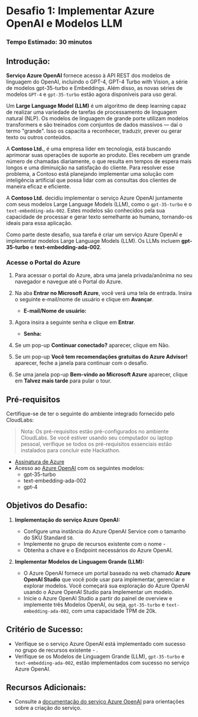 # Desafio 1: Implementar Azure OpenAI e Modelos LLM

### Tempo Estimado: 30 minutos

## Introdução:

**Serviço Azure OpenAI** fornece acesso à API REST dos modelos de linguagem do OpenAI, incluindo o GPT-4, GPT-4 Turbo with Vision, a série de modelos gpt-35-turbo e Embeddings. Além disso, as novas séries de modelos `GPT-4` e `gpt-35-turbo` estão agora disponíveis para uso geral.

Um **Large Language Model (LLM)** é um algoritmo de deep learning capaz de realizar uma variedade de tarefas de processamento de linguagem natural (NLP). Os modelos de linguagem de grande porte utilizam modelos transformers e são treinados com conjuntos de dados massivos — daí o termo "grande". Isso os capacita a reconhecer, traduzir, prever ou gerar texto ou outros conteúdos.

A **Contoso Ltd.**, é uma empresa líder em tecnologia, está buscando aprimorar suas operações de suporte ao produto. Eles recebem um grande número de chamadas diariamente, o que resulta em tempos de espera mais longos e uma diminuição na satisfação do cliente. Para resolver esse problema, a Contoso está planejando implementar uma solução com inteligência artificial que possa lidar com as consultas dos clientes de maneira eficaz e eficiente.

A **Contoso Ltd.** decidiu implementar o serviço Azure OpenAI juntamente com seus modelos Large Language Models (LLM), como o `gpt-35-turbo` e o `text-embedding-ada-002`. Estes modelos são conhecidos pela sua capacidade de processar e gerar texto semelhante ao humano, tornando-os ideais para essa aplicação.

Como parte deste desafio, sua tarefa é criar um serviço Azure OpenAI e implementar modelos Large Language Models (LLM). Os LLMs incluem **gpt-35-turbo** e **text-embedding-ada-002**.

### Acesse o Portal do Azure

1. Para acessar o portal do Azure, abra uma janela privada/anônima no seu navegador e navegue até o Portal do Azure.

1. Na aba **Entrar no Microsoft Azure**, você verá uma tela de entrada. Insira o seguinte e-mail/nome de usuário e clique em **Avançar**.

   - **E-mail/Nome de usuário:** <inject key="AzureAdUserEmail"></inject>

1. Agora insira a seguinte senha e clique em **Entrar**.

   - **Senha:** <inject key="AzureAdUserPassword"></inject>

1. Se um pop-up **Continuar conectado?** aparecer, clique em Não.

1. Se um pop-up **Você tem recomendações gratuitas do Azure Advisor!** aparecer, feche a janela para continuar com o desafio.

1. Se uma janela pop-up **Bem-vindo ao Microsoft Azure** aparecer, clique em **Talvez mais tarde** para pular o tour.

## Pré-requisitos

Certifique-se de ter o seguinte do ambiente integrado fornecido pelo CloudLabs:

> Nota: Os pré-requisitos estão pré-configurados no ambiente CloudLabs. Se você estiver usando seu computador ou laptop pessoal, verifique se todos os pré-requisitos essenciais estão instalados para concluir este Hackathon.

  - [Assinatura de Azure](https://azure.microsoft.com/en-us/free/)
  - Acesso ao [Azure OpenAI](https://aka.ms/oai/access) com os seguintes modelos:
    - gpt-35-turbo
    - text-embedding-ada-002
    - gpt-4

## Objetivos do Desafio:

1. **Implementação do serviço Azure OpenAI:**
   - Configure uma instância do Azure OpenAI Service com o tamanho do SKU Standard `S0`.
   - Implemente no grupo de recursos existente com o nome - **<inject key="Resource Group Name"/>**
   - Obtenha a chave e o Endpoint necessários do Azure OpenAI.

   <validation step="ad89350a-8a60-4fcd-88f1-38493f6f74f7" />

2. **Implementar Modelos de Linguagem Grande (LLM):**
   - O Azure OpenAI fornece um portal baseado na web chamado **Azure OpenAI Studio** que você pode usar para implementar, gerenciar e explorar modelos. Você começará sua exploração do Azure OpenAI usando o Azure OpenAI Studio para Implementar um modelo.
   - Inicie o Azure OpenAI Studio a partir do painel de overview e implemente três Modelos OpenAI, ou seja, `gpt-35-turbo` e `text-embedding-ada-002`, com uma capacidade TPM de 20k.

   <validation step="22eb5371-de7d-426c-be18-594c9e05c080" />

## Critério de Sucesso:

- Verifique se o serviço Azure OpenAI está implementado com sucesso no grupo de recursos existente - <inject key="Resource Group Name"/>.
- Verifique se os Modelos de Linguagem Grande (LLM), `gpt-35-turbo` e `text-embedding-ada-002`,  estão implementados com sucesso no serviço Azure OpenAI.

## Recursos Adicionais:

- Consulte a [documentação do serviço Azure OpenAI](https://learn.microsoft.com/en-us/azure/ai-services/openai/) para orientações sobre a criação do serviço.
